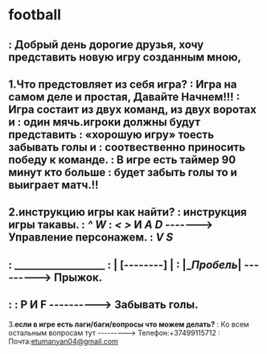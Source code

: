# football
:	Добрый день дорогие друзья, хочу представить новую игру созданным мною,
---
1.__Что предстовляет из себя игра?__
:	Игра на самом деле и простая, Давайте Начнем!!!
:	Игра состаит из двух команд, из двух воротах и 
:	один мячь.игроки должны будут представить 
:	«хорошую игру» тоесть забывать голы и
:	соотвественно приносить победу к команде.
:	В игре есть таймер 90 минут кто больше
:	будет забыть голы то и выиграет матч.!!
---
2.__инструкцию игры как найти?__
:	инструкция игры такавы.
:	  ___^___ 	         ___W___
:	___<   >___      И     ___A   D___   ------->    Управление персонажем.
:	  ___V___                ___S___
---
:         __________________
:	|    [--------]    |
:	|______Пробель_____|     --------->  Прыжок.
---
:
:       P     И     F          ---------->    Забывать голы.
---
3.__если в игре есть лаги/баги/вопросы что можем делать?__
:	Ко всем остальным вопросам тут --------->    Телефон:+37499115712
:						     Почта:etumanyan04@gmail.com
